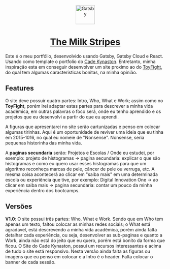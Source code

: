 
<p align="center">
  <a href="https://www.gatsbyjs.org">
    <img alt="Gatsby" src="https://www.gatsbyjs.org/monogram.svg" width="60" />
  </a>
</p>
<h1 align="center">
  <a href="https://themilstripes.gatsbyjs.io/" target="_blank">The Milk Stripes</a>
</h1>

Este é o meu portfólio, desenvolvido usando Gatsby, Gatsby Cloud e React. Usando como template o portfolio do [Cade Kynaston](https://github.com/cadekynaston/gatsby-portfolio). Entretanto, minha inspiração esta em conseguir desenvolver um site proximo ao do [ToyFight](https://toyfight.co), do qual tem algumas caracteristicas bonitas, na minha opinião.

## Features
O site deve possuir quatro partes: Intro, Who, What e Work; assim como no **ToyFight**, porém irei adaptar estas partes para descrever a minha vida acadêmica, em outras palavras o foco será, onde eu tenho aprendido e os projetos que eu desenvolvi a partir do que eu aprendi. 

A figuras que apresentarei no site serão cartunizadas e penso em colocar algumas tirinhas. Aqui é um oportunidade de reviver uma ideia que eu tinha em 2015-1016, no qual eu nomeie de "Nonsense". Nonsense, seria pequenas historinha das minha vida.

A **paginas secundaria** serão: Projetos e Escolas / Onde eu estudei, por exemplo: projeto de histogramas -> pagina secundaria: explicar o que são histogramas e como eu quero usar esses histogramas para que um algoritmo reconheça marcas de pele, câncer de pele ou verruga, etc. A mesma coisa acontecerá ao clicar em "saiba mais" em uma determinada escola ou experiência que tive, por exemplo: Digital Innovation One -> ao clicar em saiba mais -> pagina secundaria: contar um pouco da minha experiência dentro dos bootcamps. 

## Versões
**V1.0**: O site possui três partes: Who, What e Work. Sendo que em Who tem apenas um texto, faltou colocar as minhas redes sociais; o What está agradavel, está descrevendo a minha vida acadêmica, porém ainda falta detalhar cada experiência, ou seja, desenvolver as sub-paginas e quanto a Work, ainda não está do jeito que eu quero, porém está bonito da forma que ficou. O Site do Cade Kynaston, possui um recursos interessantes e acima de tudo o site está responsivo. Nesta versão ainda falta as figuras ou imagens que eu penso em colocar e a Intro é o header. Falta colocar o banner de cada sessão.

